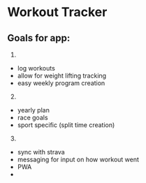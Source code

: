 # Workout Tracker

## Goals for app:

1.

- log workouts
- allow for weight lifting tracking
- easy weekly program creation

2.

- yearly plan
- race goals
- sport specific (split time creation)

3.

- sync with strava
- messaging for input on how workout went
- PWA
-

